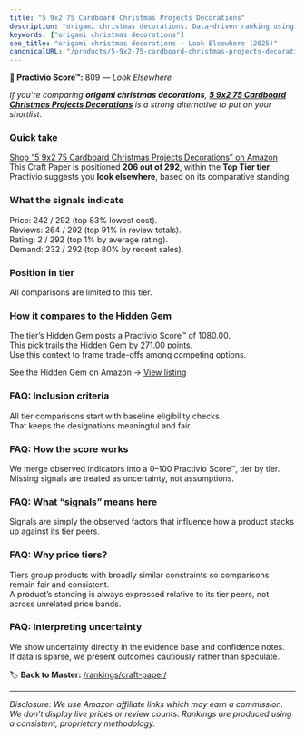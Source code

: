 ```yaml
---
title: "5 9x2 75 Cardboard Christmas Projects Decorations"
description: "origami christmas decorations: Data-driven ranking using the Practivio Score™. Positioned by quality, value, demand, findability, momentum."
keywords: ["origami christmas decorations"]
seo_title: "origami christmas decorations — Look Elsewhere (2025)"
canonicalURL: "/products/5-9x2-75-cardboard-christmas-projects-decorations-B0FFSC5HCB/"
---
```


**🚫 Practivio Score™:** 809 — _Look Elsewhere_


*If you're comparing **origami christmas decorations**, **[5 9x2 75 Cardboard Christmas Projects Decorations](https://www.amazon.com/dp/B0FFSC5HCB?tag=practivio-20)** is a strong alternative to put on your shortlist.*
### Quick take
[Shop “5 9x2 75 Cardboard Christmas Projects Decorations” on Amazon](https://www.amazon.com/dp/B0FFSC5HCB?tag=practivio-20)
This Craft Paper is positioned **206 out of 292**, within the **Top Tier tier**.  
Practivio suggests you **look elsewhere**, based on its comparative standing.

### What the signals indicate
Price: 242 / 292 (top 83% lowest cost).  
Reviews: 264 / 292 (top 91% in review totals).  
Rating: 2 / 292 (top 1% by average rating).  
Demand: 232 / 292 (top 80% by recent sales).

### Position in tier
All comparisons are limited to this tier.

### How it compares to the Hidden Gem
The tier’s Hidden Gem posts a Practivio Score™ of 1080.00.  
This pick trails the Hidden Gem by 271.00 points.  
Use this context to frame trade-offs among competing options.  

See the Hidden Gem on Amazon → [View listing](https://www.amazon.com/dp/B07LFHSRNB?tag=practivio-20)

### FAQ: Inclusion criteria
All tier comparisons start with baseline eligibility checks.  
That keeps the designations meaningful and fair.

### FAQ: How the score works
We merge observed indicators into a 0–100 Practivio Score™, tier by tier.  
Missing signals are treated as uncertainty, not assumptions.

### FAQ: What “signals” means here
Signals are simply the observed factors that influence how a product stacks up against its tier peers.

### FAQ: Why price tiers?
Tiers group products with broadly similar constraints so comparisons remain fair and consistent.  
A product’s standing is always expressed relative to its tier peers, not across unrelated price bands.

### FAQ: Interpreting uncertainty
We show uncertainty directly in the evidence base and confidence notes.  
If data is sparse, we present outcomes cautiously rather than speculate.


🏷️ **Back to Master:** [/rankings/craft-paper/](/rankings/craft-paper/)

---
_Disclosure: We use Amazon affiliate links which may earn a commission. We don’t display live prices or review counts. Rankings are produced using a consistent, proprietary methodology._
